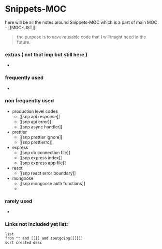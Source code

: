 
# Snippets-MOC

here will be all the notes around Snippets-MOC which is a part of main MOC - [[MOC-LIST]]

> the purpose is to save reusable code that I will/might need in the future.


### extras ( not that imp but still here )

- 

### frequently used 

- 


### non frequently used

- production level codes
	- [[snp api response]]
	- [[snp api error]]
	- [[snp async handler]]
- prettier
	- [[snp prettier ignore]]
	- [[snp prettierrc]]
- express
	- [[snp db connection file]]
	- [[snp express index]]
	- [[snp express app file]]
- react
	- [[snp react error boundary]] 
- mongoose
	- [[snp mongoose auth functions]]
	- 

### rarely used

- 




### **Links not included yet list:**
```dataview
list
from "" and [[]] and !outgoing([[]])
sort created desc
```
